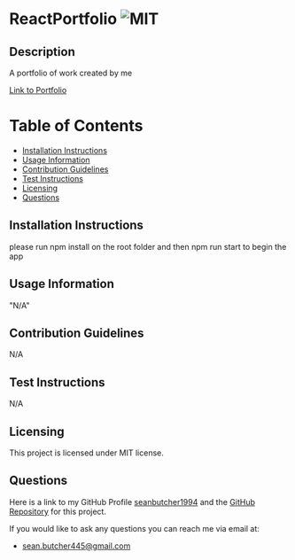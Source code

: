 # ReactPortfolio ![MIT](https://img.shields.io/badge/License-MIT-brightgreen)

  ## Description
  A portfolio of work created by me

  [Link to Portfolio](https://seanbutcher1994.github.io/ReactPortfolio/)

  # Table of Contents
  - [Installation Instructions](#installation-instructions)
  - [Usage Information](#usage-information)
  - [Contribution Guidelines](#contribution-guidelines)
  - [Test Instructions](#test-instructions)
  - [Licensing](#licensing)
  - [Questions](#questions)
  
  ## Installation Instructions
  please run npm install on the root folder and then npm run start to begin the app
  
  ## Usage Information
  "N/A"
  
  ## Contribution Guidelines
  N/A
  
  ## Test Instructions
  N/A
  
  ## Licensing 
  This project is licensed under MIT license.
  
  ## Questions
  Here is a link to my GitHub Profile [seanbutcher1994](https://github.com/seanbutcher1994) and the [GitHub Repository](https://github.com/seanbutcher1994/ReactPortfolio) for this project.
  
  If you would like to ask any questions you can reach me via email at:
  - sean.butcher445@gmail.com